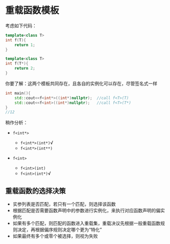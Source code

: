 # 重载函数模板

考虑如下代码：

```cpp
template<class T>
int f(T){
    return 1;
}

template<class T>
int f(T*){
    return 2;
}
```

你要了解：这两个模板共同存在，且各自的实例化可以存在，尽管签名式一样

```cpp
int main(){
    std::cout<<f<int*>((int*)nullptr);	//call f<T>(T)
    std::cout<<f<int>((int*)nullptr);	//call f<T>(T*)
}
//12
```

稍作分析：

* `f<int*>`
  * `f<int*>(int*)`√
  * `f<int*>(int**)`

* `f<int>`
  * `f<int>(int)`
  * `f<int>(int*)`√

## 重载函数的选择决策

* 实参列表是否匹配，若只有一个匹配，则选择该函数
* 根据匹配是否需要函数声明中的参数进行实例化，来执行对应函数声明的偏实例化
* 如果有多个匹配，则匹配的函数进入重载集，重载决议先根据一般重载函数规则决定，再根据偏序规则决定哪个更为“特化”
* 如果最终有多个或零个被选择，则视为失败